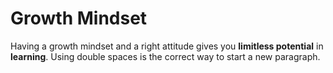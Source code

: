 # Growth Mindset

Having a growth mindset and a right attitude gives you **limitless potential** in **learning**.
Using double spaces is the correct way to start a new paragraph.  
